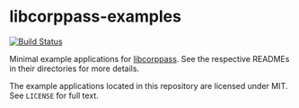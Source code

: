 # libcorppass-examples
[![Build Status](https://travis-ci.org/idagds/libcorppass-examples.svg?branch=master)](https://travis-ci.org/idagds/libcorppass-examples)

Minimal example applications for [libcorppass](https://github.com/idagds/libcorppass). See the respective READMEs in their directories for more details.

The example applications located in this repository are licensed under MIT.
See `LICENSE` for full text.
